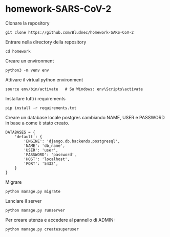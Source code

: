 # homework-SARS-CoV-2
Clonare la repository
```
git clone https://github.com/Bludnec/homework-SARS-CoV-2
```
Entrare nella directory della repository
```
cd homework
```
Creare un environment
```
python3 -m venv env
```
Attivare il virtual python environment
```
source env/bin/activate   # Su Windows: env\Scripts\activate
```
Installare tutti i requirements
```
pip install -r requirements.txt
```

Creare un database locale postgres cambiando NAME, USER e PASSWORD in base a come è stato creato.
```
DATABASES = {
    'default': {
        'ENGINE': 'django.db.backends.postgresql',
        'NAME': 'db_name',
        'USER': 'user',
        'PASSWORD': 'password',
        'HOST': 'localhost',
        'PORT': '5432',
    }
}
```
Migrare
```
python manage.py migrate
```
Lanciare il server
```
python manage.py runserver
```
Per creare utenza e accedere al pannello di ADMIN:
```
python manage.py createsuperuser
```
